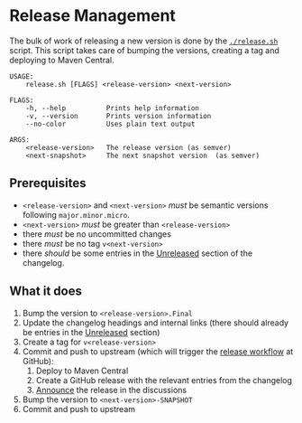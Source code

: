 # Release Management

The bulk of work of releasing a new version is done by the [`./release.sh`](release.sh) script. This script takes care of bumping the versions, creating a tag and deploying to Maven Central.

```
USAGE:
    release.sh [FLAGS] <release-version> <next-version>

FLAGS:
    -h, --help          Prints help information
    -v, --version       Prints version information
    --no-color          Uses plain text output

ARGS:
    <release-version>   The release version (as semver)
    <next-snapshot>     The next snapshot version  (as semver)
```

## Prerequisites

- `<release-version>` and `<next-version>` _must_ be semantic versions following `major.minor.micro`. 
- `<next-version>` _must_ be greater than `<release-version>`
- there _must_ be no uncommitted changes
- there _must_ be no tag `v<next-version>`
- there _should_ be some entries in the [Unreleased](CHANGELOG.md#unreleased) section of the changelog. 

## What it does

1. Bump the version to `<release-version>.Final`
2. Update the changelog headings and internal links (there should already be entries in the [Unreleased](CHANGELOG.md#unreleased) section)
3. Create a tag for `v<release-version>`
4. Commit and push to upstream (which will trigger the [release workflow](.github/workflows/release.yml) at GitHub):
   1. Deploy to Maven Central
   2. Create a GitHub release with the relevant entries from the changelog
   3. [Announce](https://github.com/wildfly-extras/wildfly-grpc-feature-pack/discussions/categories/announcements) the release in the discussions
5. Bump the version to `<next-version>-SNAPSHOT`
6. Commit and push to upstream
